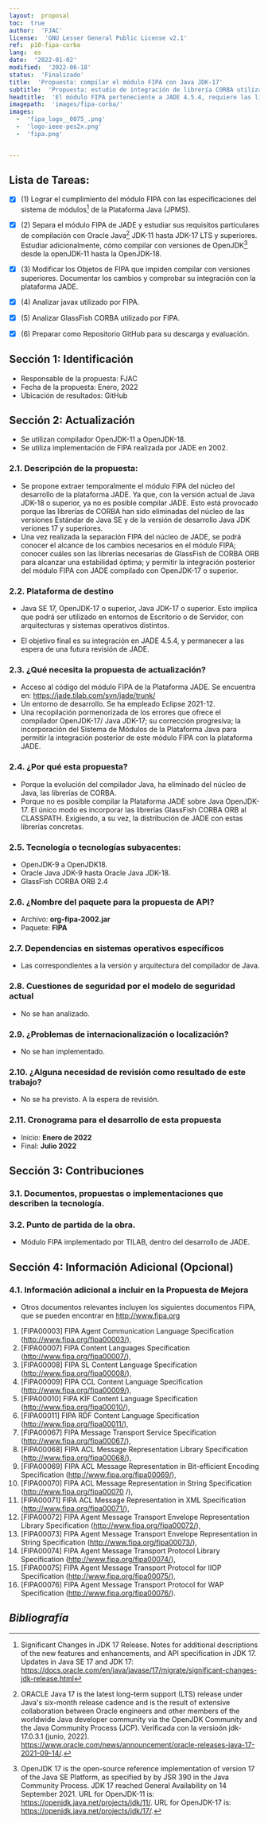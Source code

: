 ```yaml
---
layout:  proposal
toc:  true
author:  'FJAC'
license:  'GNU Lesser General Public License v2.1'
ref:  p10-fipa-corba
lang:  es
date:  '2022-01-02'
modified:  '2022-06-18'
status:  'Finalizado'
title:  'Propuesta: compilar el módulo FIPA con Java JDK-17'
subtitle:  'Propuesta: estudio de integración de librería CORBA utilizada por FIPA y, su posibilidad de adaptar a compilador Java OpenJDK-17'
headtitle:  'El módulo FIPA perteneciente a JADE 4.5.4, requiere las librerías de GlassFish CORBA ORB para su compilación. Antes de acometer la migración de JADE 4.5.4 r6867 a Java OpenJDK-17, es necesario comprobar el comportamiento de FIPA con versiones superiores de Java.'
imagepath:  'images/fipa-corba/'
images: 
  -  'fipa_logo__0075_.png'
  -  'logo-ieee-pes2x.png'
  -  'fipa.png'


---
```


##  Lista de Tareas:
- [x]  \(1) Lograr el cumplimiento del módulo FIPA con las especificaciones del sistema de módulos[^migra17] de la Plataforma Java (JPMS).
- [x]  \(2) Separa el módulo FIPA de JADE y estudiar sus requisitos particulares de compilación con Oracle Java[^java] JDK-11 hasta JDK-17 LTS  y superiores. Estudiar adicionalmente, cómo compilar con versiones de OpenJDK[^openJDK] desde la openJDK-11 hasta la OpenJDK-18.
- [x]  \(3) Modificar los Objetos de FIPA que impiden compilar con versiones superiores. Documentar los cambios y comprobar su integración con la plataforma JADE.
- [x]  \(4) Analizar javax utilizado por FIPA.
- [x]  \(5) Analizar GlassFish CORBA utilizado por FIPA.
- [x]  \(6) Preparar como Repositorio GitHub para su descarga y evaluación.





  

##   Sección 1: Identificación
-  Responsable de la propuesta: FJAC
-  Fecha de la propuesta: Enero, 2022
-  Ubicación de resultados: GitHub

##   Sección 2: Actualización
-  Se utilizan compilador OpenJDK-11 a OpenJDK-18.
-  Se utiliza implementación de FIPA realizada por JADE en 2002.

###  2.1. Descripción de la propuesta:

-  Se propone extraer temporalmente el módulo FIPA del núcleo del desarrollo de la plataforma JADE. Ya que, con la versión actual de Java JDK-18 o superior, ya no es posible compilar JADE. Esto está provocado porque las librerías de CORBA han sido eliminadas del núcleo de las versiones Estándar de Java SE y de la versión de desarrollo Java JDK veriones 17 y superiores. 
-  Una vez realizada la separación FIPA del núcleo de JADE, se podrá conocer el alcance de los cambios necesarios en el módulo FIPA; conocer cuáles son las librerías necesarias de GlassFish de CORBA ORB para alcanzar una estabilidad óptima; y permitir la integración posterior del módulo FIPA con JADE compilado con OpenJDK-17 o superior.

###  2.2. Plataforma de destino
-  Java SE 17, OpenJDK-17 o superior, Java JDK-17 o superior. Esto implica que podrá ser utilizado en entornos de Escritorio o de Servidor, con arquitecturas y sistemas operativos distintos.
  
-  El objetivo final es su integración en JADE 4.5.4, y permanecer a las espera de una futura revisión de JADE.




###  2.3. ¿Qué necesita la propuesta de actualización?
-  Acceso al código del módulo FIPA de la Plataforma JADE. Se encuentra en: <https://jade.tilab.com/svn/jade/trunk/>
-  Un entorno de desarrollo. Se ha empleado Eclipse 2021-12.
-  Una recopilación pormenorizada de los errores que ofrece el compilador OpenJDK-17/ Java JDK-17; su corrección progresiva; la incorporación del Sistema de Módulos de la Plataforma Java para permitir la integración posterior de este módulo FIPA con la plataforma JADE.


###  2.4. ¿Por qué esta propuesta?
-  Porque la evolución del compilador Java, ha eliminado del núcleo de Java, las librerías de CORBA. 
-  Porque no es posible compilar la Plataforma JADE sobre Java OpenJDK-17. El único modo es incorporar las librerías GlassFish CORBA ORB al CLASSPATH. Exigiendo, a su vez, la distribución de JADE con estas librerías concretas.






###  2.5. Tecnología o tecnologías subyacentes:
-  OpenJDK-9 a OpenJDK18.
-  Oracle Java JDK-9 hasta Oracle Java JDK-18.
-  GlassFish CORBA ORB 2.4









###  2.6. ¿Nombre del paquete para la propuesta de API?
-  Archivo: **org-fipa-2002.jar**
-  Paquete: **FIPA**













###  2.7. Dependencias en sistemas operativos específicos
-  Las correspondientes a la versión y arquitectura del compilador de Java.












###  2.8. Cuestiones de seguridad por el modelo de seguridad actual
-  No se han analizado.














###  2.9. ¿Problemas de internacionalización o localización?
-  No se han implementado.















###  2.10. ¿Alguna necesidad de revisión como resultado de este trabajo?
-  No se ha previsto. A la espera de revisión.
















###  2.11. Cronograma para el desarrollo de esta propuesta
-   Inicio: **Enero de 2022**
-   Final: **Julio 2022**
















##   Sección 3: Contribuciones




###  3.1. Documentos, propuestas o implementaciones que describen la tecnología.















###  3.2. Punto de partida de la obra.
-   Módulo FIPA implementado por TILAB, dentro del desarrollo de JADE.



















##   Sección 4: Información Adicional (Opcional)












###  4.1. Información adicional a incluir en la Propuesta de Mejora
-  Otros documentos relevantes incluyen los siguientes documentos FIPA, que se pueden encontrar en http://www.fipa.org
  
1. [FIPA00003] FIPA Agent Communication Language Specification (http://www.fipa.org/fipa00003/),
1. [FIPA00007] FIPA Content Languages Specification (http://www.fipa.org/fipa00007/),
1. [FIPA00008] FIPA SL Content Language Specification (http://www.fipa.org/fipa00008/),
1. [FIPA00009] FIPA CCL Content Language Specification (http://www.fipa.org/fipa00009/),
1. [FIPA00010] FIPA KIF Content Language Specification (http://www.fipa.org/fipa00010/),
1. [FIPA00011] FIPA RDF Content Language Specification (http://www.fipa.org/fipa00011/),
1. [FIPA00067] FIPA Message Transport Service Specification (http://www.fipa.org/fipa00067/),
1. [FIPA00068] FIPA ACL Message Representation Library Specification (http://www.fipa.org/fipa00068/),
1. [FIPA00069] FIPA ACL Message Representation in Bit-efficient Encoding Specification (http://www.fipa.org/fipa00069/),
1. [FIPA00070] FIPA ACL Message Representation in String Specification (http://www.fipa.org/fipa00070 /),
1. [FIPA00071] FIPA ACL Message Representation in XML Specification (http://www.fipa.org/fipa00071/),
1. [FIPA00072] FIPA Agent Message Transport Envelope Representation Library Specification (http://www.fipa.org/fipa00072/),
1. [FIPA00073] FIPA Agent Message Transport Envelope Representation in String Specification (http://www.fipa.org/fipa00073/),
1. [FIPA00074] FIPA Agent Message Transport Protocol Library Specification (http://www.fipa.org/fipa00074/),
1. [FIPA00075] FIPA Agent Message Transport Protocol for IIOP Specification (http://www.fipa.org/fipa00075/),
1. [FIPA00076] FIPA Agent Message Transport Protocol for WAP Specification (http://www.fipa.org/fipa00076/).




 

 









##  _Bibliografía_

[^1]: CLIPS Rule Based Programming Language Files. Expert System Tool. Gary, Riley D. (Ed. 2022). URL: https://sourceforge.net/projects/clipsrules/.

[^java]: ORACLE Java 17 is the latest long-term support (LTS) release under Java's six-month release cadence and is the result of extensive collaboration between Oracle engineers and other members of the worldwide Java developer community via the OpenJDK Community and the Java Community Process (JCP). Verificada con la versioón jdk-17.0.3.1 (junio, 2022). https://www.oracle.com/news/announcement/oracle-releases-java-17-2021-09-14/.

[^jade]:    JADE Platform. jade - Revision 6867: /trunk. https://jade.tilab.com/svn/jade/trunk/  Login/passwod: jade/jade. Version 4.5.4 (abril, 2022).

[^migra17]: Significant Changes in JDK 17 Release. Notes for additional descriptions of the new features and enhancements, and API specification in JDK 17. Updates in Java SE 17 and JDK 17: https://docs.oracle.com/en/java/javase/17/migrate/significant-changes-jdk-release.html

[^openJDK]: OpenJDK 17 is the open-source reference implementation of version 17 of the Java SE Platform, as specified by by JSR 390 in the Java Community Process. JDK 17 reached General Availability on 14 September 2021. URL for OpenJDK-11 is: https://openjdk.java.net/projects/jdk/11/. URL for OpenJDK-17 is: https://openjdk.java.net/projects/jdk/17/.

[^cool]: COOL is the acronym for CLIPS Object Oriented Language.

